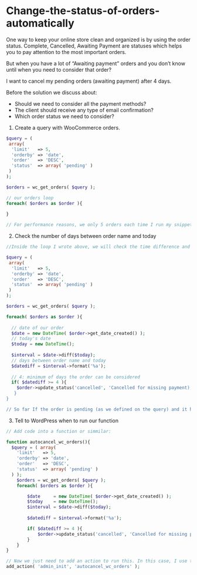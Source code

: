 # Change-the-status-of-orders-automatically

One way to keep your online store clean and organized is by using the order status. Complete, Cancelled, Awaiting Payment are statuses which helps you to pay attention to the most important orders.

But when you have a lot of “Awaiting payment” orders and you don’t know until when you need to consider that order?

I want to cancel my pending orders (awaiting payment) after 4 days.

Before the solution we discuss about:
- Should we need to consider all the payment methods?
- The client should receive any type of email confirmation?
- Which order status we need to consider?

1. Create a query with WooCommerce orders.
```php
$query = ( 
 array(
  'limit'   => 5,
  'orderby' => 'date',
  'order'   => 'DESC',
  'status'  => array( 'pending' )
 ) 
);

$orders = wc_get_orders( $query );

// our orders loop
foreach( $orders as $order ){		
		
}

// For performance reasons, we only 5 orders each time I run my snippet.
```

2. Check the number of days between order name and today
```php
//Inside the loop I wrote above, we will check the time difference and know the “age” of your order

$query = ( 
 array(
  'limit'   => 5,
  'orderby' => 'date',
  'order'   => 'DESC',
  'status'  => array( 'pending' )
 ) 
);

$orders = wc_get_orders( $query );

foreach( $orders as $order ){		
  
  // date of our order
  $date = new DateTime( $order->get_date_created() );
  // today's date
  $today = new DateTime();
  
  $interval = $date->diff($today);
  // days between order name and today	
  $datediff = $interval->format('%a');
   
  // 4: minimum of days the order can be considered
  if( $datediff >= 4 ){
    $order->update_status('cancelled', 'Cancelled for missing payment);
   }
}

// So far If the order is pending (as we defined on the query) and it has more than 4 days, we will update the order status to “canceled“, adding a status note (Cancelled for missing payment).
```

3. Tell to WordPress when to run our function
```php
// Add code into a function or simmilar:

function autocancel_wc_orders(){
  $query = ( array(
    'limit'   => 5,
    'orderby' => 'date',
    'order'   => 'DESC',
    'status'  => array( 'pending' )
  ) );
	$orders = wc_get_orders( $query );
	foreach( $orders as $order ){		

		$date     = new DateTime( $order->get_date_created() );
		$today    = new DateTime();
		$interval = $date->diff($today);
	
		$datediff = $interval->format('%a');

		if( $datediff >= 4 ){
			$order->update_status('cancelled', 'Cancelled for missing payment');
		}
	}
}

// Now we just need to add an action to run this. In this case, I use the simple admin_init action but alternatively, you could use like WPcron.
add_action( 'admin_init', 'autocancel_wc_orders' );
```
